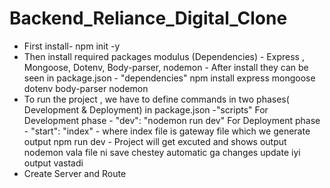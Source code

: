 # Backend_Reliance_Digital_Clone 
- First install- npm init -y
- Then install required packages modulus (Dependencies) - Express , Mongoose, Dotenv, Body-parser, nodemon - After install they can be seen in package.json - "dependencies"
npm install express mongoose dotenv body-parser nodemon
- To run the project , we have to define commands in two phases( Development & Deployment) in package.json -"scripts"
 For Development phase - "dev": "nodemon run dev"
 For Deployment phase - "start": "index" - where index file is gateway file which we generate output
  npm run dev - Project will get excuted and shows output
  nodemon vala file ni save chestey automatic ga changes update iyi output vastadi
- Create Server and Route